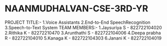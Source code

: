 # NAANMUDHALVAN-CSE-3RD-YR
PROJECT TITLE:- 
1.Voice Assistants
2.End-to-End SpeechRecognition 
3.Speech-to-Text System
TEAM MEMBERS:- 
1.Jaysuriya S - 822722104020 
2.Rithika K - 82272210470
3.Arunthathi S - 822722104006
4.Deepa prabha R - 822722104010
5.Kanaga K - 822722104303
6.Janani K - 822722104019
